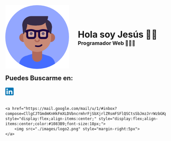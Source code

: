 <div style="display: flex;align-items: center;padding-bottom: 1em;">
    <a href="./">
        <img src="./images/avatar.png">
    </a>
    <div style="padding-left: 2em;">
        <h1 style="margin:0;padding:0;">Hola soy Jesús 👍🏽</h1>
        <h3 style="margin:0;padding:0;">Programador Web 👨🏽‍💻 </h4>
    </div>
</div>

<p style="font-size:20px;font-weight: bold;margin: 0;">Puedes Buscarme en:</p>
<div>
    <a href="https://www.linkedin.com/in/jes%C3%BAs-antonio-ugaz-vegas-ab04a8173/"
        style="display:flex;align-items:center;color:#1083B9;font-size:18px;padding: 1em 0;">
        <img src="./images/logo1.png" style="margin-right:5px">
    </a>

    <a href="https://mail.google.com/mail/u/1/#inbox?compose=CllgCJTGmdmKnHkFmXLDVbncrmhrFjSbXjrlZRsmFSFlQSCtsSbJmzJrrWzbGKpBwTlTQWNNlFg"
    style="display:flex;align-items:center;" style="display:flex;align-items:center;color:#1083B9;font-size:18px;">
        <img src="./images/logo2.png" style="margin-right:5px">
    </a>
</div>